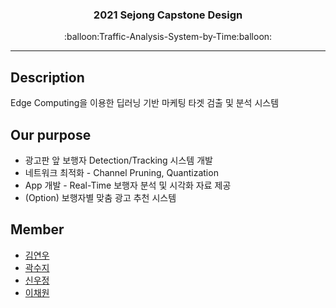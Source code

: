 <h3 align="center">2021 Sejong Capstone Design</h3>
<p align="center">
  :balloon:Traffic-Analysis-System-by-Time:balloon:
</p>

* * *

## Description
Edge Computing을 이용한 딥러닝 기반 마케팅 타겟 검출 및 분석 시스템


## Our purpose

* 광고판 앞 보행자 Detection/Tracking 시스템 개발
* 네트워크 최적화 - Channel Pruning, Quantization
* App 개발 - Real-Time 보행자 분석 및 시각화 자료 제공
* (Option) 보행자별 맞춤 광고 추천 시스템



## Member
* [김연우](https://github.com/Yeonwoo-Kim)
* [곽수지](https://github.com/suzyrhkr)
* [신우정](https://github.com/Hannah-SWJ)
* [이채원](https://github.com/chae52)
